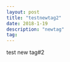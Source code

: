 ```yaml
---
layout: post
title: "testnewtag2"
date: 2018-1-19 
description: "newtag"
tag: 
---
```


test new tag#2